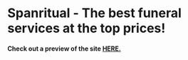 # Spanritual  - The best funeral services at the top prices!
#### Check out a preview of the site [HERE.](https://onovman.github.io/spanritual/)
